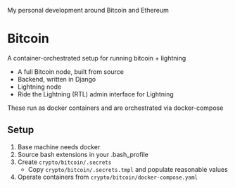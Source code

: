 My personal development around Bitcoin and Ethereum

# Bitcoin

A container-orchestrated setup for running bitcoin + lightning

- A full Bitcoin node, built from source
- Backend, written in Django 
- Lightning node
- Ride the Lightning (RTL) admin interface for Lightning


These run as docker containers and are orchestrated via docker-compose

## Setup

1. Base machine needs docker
1. Source bash extensions in your .bash_profile
1. Create `crypto/bitcoin/.secrets`
    * Copy `crypto/bitcoin/.secrets.tmpl` and populate reasonable values
3. Operate containers from `crypto/bitcoin/docker-compose.yaml`

